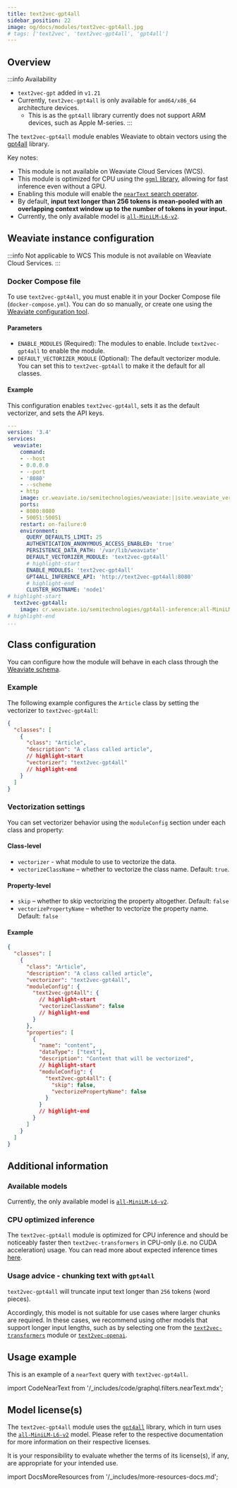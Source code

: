 ```yaml
---
title: text2vec-gpt4all
sidebar_position: 22
image: og/docs/modules/text2vec-gpt4all.jpg
# tags: ['text2vec', 'text2vec-gpt4all', 'gpt4all']
---
```



## Overview

:::info Availability
- `text2vec-gpt` added in `v1.21`
- Currently, `text2vec-gpt4all` is only available for `amd64/x86_64` architecture devices.
    - This is as the `gpt4all` library currently does not support ARM devices, such as Apple M-series.
:::

The `text2vec-gpt4all` module enables Weaviate to obtain vectors using the [gpt4all](https://docs.gpt4all.io/gpt4all_python_embedding.html) library.

Key notes:

- This module is not available on Weaviate Cloud Services (WCS).
- This module is optimized for CPU using the [`ggml` library](https://github.com/ggerganov/ggml), allowing for fast inference even without a GPU.
- Enabling this module will enable the [`nearText` search operator](/developers/weaviate/api/graphql/search-operators.md#neartext).
- By default, **input text longer than 256 tokens is mean-pooled with an overlapping context window up to the number of tokens in your input.**
- Currently, the only available model is [`all-MiniLM-L6-v2`](https://huggingface.co/sentence-transformers/all-MiniLM-L6-v2).

## Weaviate instance configuration

:::info Not applicable to WCS
This module is not available on Weaviate Cloud Services.
:::

### Docker Compose file

To use `text2vec-gpt4all`, you must enable it in your Docker Compose file (`docker-compose.yml`). You can do so manually, or create one using the [Weaviate configuration tool](/developers/weaviate/installation/docker-compose.md#configurator).

#### Parameters

- `ENABLE_MODULES` (Required): The modules to enable. Include `text2vec-gpt4all` to enable the module.
- `DEFAULT_VECTORIZER_MODULE` (Optional): The default vectorizer module. You can set this to `text2vec-gpt4all` to make it the default for all classes.

#### Example

This configuration enables `text2vec-gpt4all`, sets it as the default vectorizer, and sets the API keys.

```yaml
---
version: '3.4'
services:
  weaviate:
    command:
    - --host
    - 0.0.0.0
    - --port
    - '8080'
    - --scheme
    - http
    image: cr.weaviate.io/semitechnologies/weaviate:||site.weaviate_version||
    ports:
    - 8080:8080
    - 50051:50051
    restart: on-failure:0
    environment:
      QUERY_DEFAULTS_LIMIT: 25
      AUTHENTICATION_ANONYMOUS_ACCESS_ENABLED: 'true'
      PERSISTENCE_DATA_PATH: '/var/lib/weaviate'
      DEFAULT_VECTORIZER_MODULE: 'text2vec-gpt4all'
      # highlight-start
      ENABLE_MODULES: 'text2vec-gpt4all'
      GPT4ALL_INFERENCE_API: 'http://text2vec-gpt4all:8080'
      # highlight-end
      CLUSTER_HOSTNAME: 'node1'
# highlight-start
  text2vec-gpt4all:
    image: cr.weaviate.io/semitechnologies/gpt4all-inference:all-MiniLM-L6-v2
# highlight-end
...
```

## Class configuration

You can configure how the module will behave in each class through the [Weaviate schema](/developers/weaviate/manage-data/collections.mdx).

### Example

The following example configures the `Article` class by setting the vectorizer to `text2vec-gpt4all`:

```json
{
  "classes": [
    {
      "class": "Article",
      "description": "A class called article",
      // highlight-start
      "vectorizer": "text2vec-gpt4all"
      // highlight-end
    }
  ]
}
```

### Vectorization settings

You can set vectorizer behavior using the `moduleConfig` section under each class and property:

#### Class-level

- `vectorizer` - what module to use to vectorize the data.
- `vectorizeClassName` – whether to vectorize the class name. Default: `true`.

#### Property-level

- `skip` – whether to skip vectorizing the property altogether. Default: `false`
- `vectorizePropertyName` – whether to vectorize the property name. Default: `false`

#### Example

```json
{
  "classes": [
    {
      "class": "Article",
      "description": "A class called article",
      "vectorizer": "text2vec-gpt4all",
      "moduleConfig": {
        "text2vec-gpt4all": {
          // highlight-start
          "vectorizeClassName": false
          // highlight-end
        }
      },
      "properties": [
        {
          "name": "content",
          "dataType": ["text"],
          "description": "Content that will be vectorized",
          // highlight-start
          "moduleConfig": {
            "text2vec-gpt4all": {
              "skip": false,
              "vectorizePropertyName": false
            }
          }
          // highlight-end
        }
      ]
    }
  ]
}
```

## Additional information

### Available models

Currently, the only available model is [`all-MiniLM-L6-v2`](https://huggingface.co/sentence-transformers/all-MiniLM-L6-v2).

### CPU optimized inference

The `text2vec-gpt4all` module is optimized for CPU inference and should be noticeably faster then `text2vec-transformers` in CPU-only (i.e. no CUDA acceleration) usage. You can read more about expected inference times [here](https://docs.gpt4all.io/gpt4all_python_embedding.html#speed-of-embedding-generation).

### Usage advice - chunking text with `gpt4all`

`text2vec-gpt4all` will truncate input text longer than `256` tokens (word pieces).

Accordingly, this model is not suitable for use cases where larger chunks are required. In these cases, we recommend using other models that support longer input lengths, such as by selecting one from the  [`text2vec-transformers`](./text2vec-transformers.md) module or [`text2vec-openai`](./text2vec-openai.md).

## Usage example

This is an example of a `nearText` query with `text2vec-gpt4all`.

import CodeNearText from '/_includes/code/graphql.filters.nearText.mdx';

<CodeNearText />

## Model license(s)

The `text2vec-gpt4all` module uses the [`gpt4all`](https://docs.gpt4all.io/gpt4all_python_embedding.html) library, which in turn uses the [`all-MiniLM-L6-v2`](https://huggingface.co/sentence-transformers/all-MiniLM-L6-v2) model. Please refer to the respective documentation for more information on their respective licenses.

It is your responsibility to evaluate whether the terms of its license(s), if any, are appropriate for your intended use.


import DocsMoreResources from '/_includes/more-resources-docs.md';

<DocsMoreResources />
